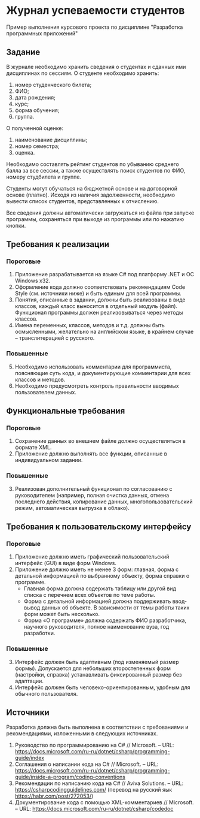 # Журнал успеваемости студентов
Пример выполнения курсового проекта по дисциплине "Разработка программных приложений"

## Задание
В журнале необходимо хранить сведения о студентах и сданных ими дисциплинах по сессиям. 
О студенте необходимо хранить:
1)	номер студенческого билета;
2)	ФИО;
3)	дата рождения;
4)	курс;
5)	форма обучения;
6)	группа.

О полученной оценке:
1)	наименование дисциплины;
2)	номер семестра;
3)	оценка.

Необходимо составлять рейтинг студентов по убыванию среднего балла за все сессии, а также осуществлять поиск студентов по ФИО, номеру студбилета и группе. 

Студенты могут обучаться на бюджетной основе и на договорной основе (платно). Исходя из наличия задолженности, необходимо вывести список студентов, представленных к отчислению.

Все сведения должны автоматически загружаться из файла при запуске программы, сохраняться при выходе из программы или по нажатию кнопки.

## Требования к реализации

### Пороговые
1.	Приложение разрабатывается на языке C# под платформу .NET и ОС Windows x32.
2.	Оформление кода должно соответствовать рекомендациям Code Style (см. источники ниже) и быть единым для всей программы.
3.	Понятия, описанные в задании, должны быть реализованы в виде классов, каждый класс выносится в отдельный модуль (файл). Функционал программы должен реализовываться через методы классов.
4.	Имена переменных, классов, методов и т.д. должны быть осмысленными, желательно на английском языке, в крайнем случае – транслитерацией с русского.
### Повышенные
5.	Необходимо использовать комментарии для программиста, поясняющие суть кода, и документирующие комментарии для всех классов и методов. 
6.	Необходимо предусмотреть контроль правильности вводимых пользователем данных.

## Функциональные требования
### Пороговые
1.	Сохранение данных во внешнем файле должно осуществляться в формате XML.
2.	Приложение должно выполнять все функции, описанные в индивидуальном задании.
### Повышенные
3.	Реализован дополнительный функционал по согласованию с руководителем (например, полная очистка данных, отмена последнего действия, копирование данных, многопользовательский режим, автоматическая выгрузка в облако).

## Требования к пользовательскому интерфейсу
### Пороговые
1.	Приложение должно иметь графический пользовательский интерфейс (GUI) в виде форм Windows.
2.	Приложение должно иметь не менее 3 форм: главная, форма с детальной информацией по выбранному объекту, форма справки о программе. 
    *	Главная форма должна содержать таблицу или другой вид списка с перечнем всех объектов по теме работы.
    *	Форма с детальной информацией должна поддерживать ввод-вывод данных об объекте. В зависимости от темы работы таких форм может быть несколько.
    *	Форма «О программе» должна содержать ФИО разработчика, научного руководителя, полное наименование вуза, год разработки.
### Повышенные
3.	Интерфейс должен быть адаптивным (под изменяемый размер формы). Допускается для небольших второстепенных форм (настройки, справка) устанавливать фиксированный размер без адаптации.
4.	Интерфейс должен быть человеко-ориентированным, удобным для обычного пользователя.

## Источники
Разработка должна быть выполнена в соответствии с требованиями и рекомендациями, изложенными в следующих источниках.
1.	Руководство по программированию на C# // Microsoft.   – URL: https://docs.microsoft.com/ru-ru/dotnet/csharp/programming-guide/index 
2.	Соглашения о написании кода на C# // Microsoft. – URL: https://docs.microsoft.com/ru-ru/dotnet/csharp/programming-guide/inside-a-program/coding-conventions
3.	Рекомендации по написанию кода на C# // Aviva Solutions. – URL: https://csharpcodingguidelines.com/  (перевод на русский яык https://habr.com/post/272053/)
4.	Документирование кода с помощью XML-комментариев // Microsoft. – URL: https://docs.microsoft.com/ru-ru/dotnet/csharp/codedoc 
